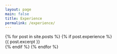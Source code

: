 ```yaml
---
layout: page
main: false
title: Experience
permalink: /experience/
---
```

<div class="experience">
    {% for post in site.posts %}
        {% if post.experience %}
        <div class="{{post.title}}">
            <div class="container">
                {{ post.excerpt }}
            </div>
        </div>
        {% endif %}
    {% endfor %}
</div>
